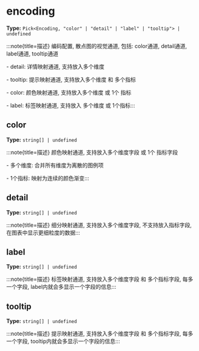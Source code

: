 # encoding

**Type:** `Pick<Encoding, "color" | "detail" | "label" | "tooltip"> | undefined`

:::note{title=描述}
编码配置, 散点图的视觉通道, 包括:  color通道, detail通道, label通道, tooltip通道

\- detail: 详情映射通道, 支持放入多个维度

\- tooltip: 提示映射通道, 支持放入多个维度 和 多个指标

\- color: 颜色映射通道, 支持放入多个维度 或 1个 指标

\- label: 标签映射通道, 支持放入 多个维度 或 1个指标:::


## color

**Type:** `string[] | undefined`

:::note{title=描述}
颜色映射通道, 支持放入多个维度字段 或 1个 指标字段

\- 多个维度: 合并所有维度为离散的图例项

\- 1个指标: 映射为连续的颜色渐变:::

## detail

**Type:** `string[] | undefined`

:::note{title=描述}
细分映射通道, 支持放入多个维度字段, 不支持放入指标字段, 在图表中显示更细粒度的数据:::

## label

**Type:** `string[] | undefined`

:::note{title=描述}
标签映射通道, 支持放入多个维度字段 和 多个指标字段, 每多一个字段, label内就会多显示一个字段的信息:::

## tooltip

**Type:** `string[] | undefined`

:::note{title=描述}
提示映射通道, 支持放入多个维度字段 和 多个指标字段, 每多一个字段, tooltip内就会多显示一个字段的信息:::

